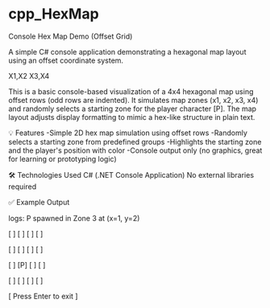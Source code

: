 # cpp_HexMap
Console Hex Map Demo (Offset Grid)

A simple C# console application demonstrating a hexagonal map layout using an offset coordinate system.

X1,X2
X3,X4

This is a basic console-based visualization of a 4x4 hexagonal map using offset rows (odd rows are indented).
It simulates map zones (x1, x2, x3, x4) and randomly selects a starting zone for the player character [P].
The map layout adjusts display formatting to mimic a hex-like structure in plain text.


💡 Features
-Simple 2D hex map simulation using offset rows
-Randomly selects a starting zone from predefined groups
-Highlights the starting zone and the player's position with color
-Console output only (no graphics, great for learning or prototyping logic)

🛠 Technologies Used
C# (.NET Console Application)
No external libraries required

✅ Example Output

logs: P spawned in Zone 3 at (x=1, y=2)


[ ] [ ] [ ] [ ] 

  [ ] [ ] [ ] [ ] 
  
[ ] [P] [ ] [ ] 

  [ ] [ ] [ ] [ ] 
  

[ Press Enter to exit ]
